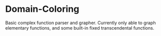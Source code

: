 # Domain-Coloring
Basic complex function parser and grapher. Currently only able to graph elementary functions, and some built-in fixed transcendental functions.